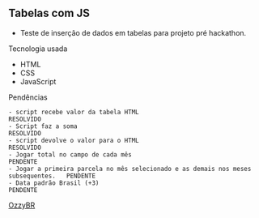 ## Tabelas com JS

- Teste de inserção de dados em tabelas para projeto pré hackathon.

Tecnologia usada
- HTML
- CSS
- JavaScript

Pendências
    
    - script recebe valor da tabela HTML                                                RESOLVIDO
    - Script faz a soma                                                                 RESOLVIDO
    - script devolve o valor para o HTML                                                RESOLVIDO
    - Jogar total no campo de cada mês                                                  PENDENTE
    - Jogar a primeira parcela no mês selecionado e as demais nos meses subsequentes.   PENDENTE
    - Data padrão Brasil (+3)                                                           PENDENTE

[OzzyBR](https://ozzybr.com.br)
